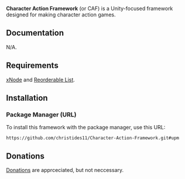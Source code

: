 **Character Action Framework** (or CAF) is a Unity-focused framework designed for making character action games. 

## Documentation
N/A.

## Requirements
[xNode](https://github.com/Siccity/xNode) and [Reorderable List](https://github.com/cfoulston/Unity-Reorderable-List).

## Installation
### Package Manager (URL)
To install this framework with the package manager, use this URL:
```
https://github.com/christides11/Character-Action-Framework.git#upm
```

## Donations
[Donations](https://paypal.me/ChrisTides11?locale.x=en_US) are apprceciated, but not neccessary.

